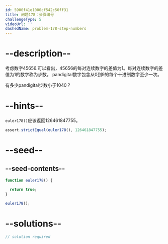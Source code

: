 ```yaml
---
id: 5900f41e1000cf542c50ff31
title: 问题178：步骤编号
challengeType: 5
videoUrl: ''
dashedName: problem-178-step-numbers
---
```


# --description--

考虑数字45656.可以看出，45656的每对连续数字的差值为1。每对连续数字的差值为1的数字称为步数。 pandigital数字包含从0到9的每个十进制数字至少一次。

有多少pandigital步数小于1040？

# --hints--

`euler178()`应该返回126461847755。

```js
assert.strictEqual(euler178(), 126461847755);
```

# --seed--

## --seed-contents--

```js
function euler178() {

  return true;
}

euler178();
```

# --solutions--

```js
// solution required
```

